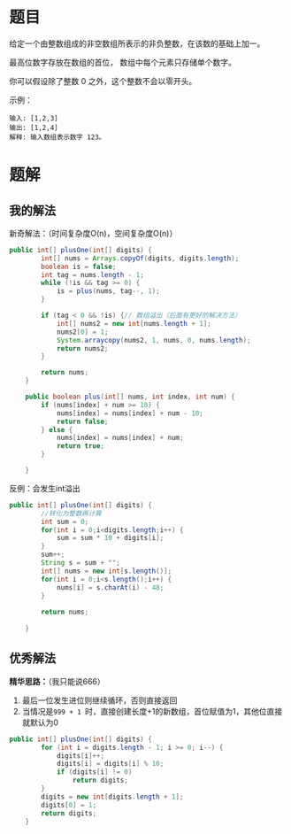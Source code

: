 # 题目

给定一个由整数组成的非空数组所表示的非负整数，在该数的基础上加一。

最高位数字存放在数组的首位， 数组中每个元素只存储单个数字。

你可以假设除了整数 0 之外，这个整数不会以零开头。



示例：

```
输入: [1,2,3]
输出: [1,2,4]
解释: 输入数组表示数字 123。
```





# 题解

## 我的解法

新奇解法：（时间复杂度O(n)，空间复杂度O(n)）

```java
public int[] plusOne(int[] digits) {
		int[] nums = Arrays.copyOf(digits, digits.length);
		boolean is = false;
		int tag = nums.length - 1;
		while (!is && tag >= 0) {
			is = plus(nums, tag--, 1);
		}

		if (tag < 0 && !is) {// 数组溢出（后面有更好的解决方法）
			int[] nums2 = new int[nums.length + 1];
            nums2[0] = 1;
			System.arraycopy(nums2, 1, nums, 0, nums.length);
            return nums2;
		}

		return nums;
	}

	public boolean plus(int[] nums, int index, int num) {
		if (nums[index] + num >= 10) {
			nums[index] = nums[index] + num - 10;
			return false;
		} else {
			nums[index] = nums[index] + num;
			return true;
		}

	}
```



反例：会发生int溢出

```java
public int[] plusOne(int[] digits) {
		//转化为整数再计算
		int sum = 0;
		for(int i = 0;i<digits.length;i++) {
			sum = sum * 10 + digits[i];
		}
		sum++;
		String s = sum + "";
		int[] nums = new int[s.length()];
		for(int i = 0;i<s.length();i++) {
			nums[i] = s.charAt(i) - 48;
		}
		
		return nums;
			
	}
```



## 优秀解法

**精华思路：**（我只能说666）

1. 最后一位发生进位则继续循环，否则直接返回
2. 当情况是`999 + 1 `时，直接创建长度+1的新数组，首位赋值为1，其他位直接就默认为0

 

```java
public int[] plusOne(int[] digits) {
        for (int i = digits.length - 1; i >= 0; i--) {
            digits[i]++;
            digits[i] = digits[i] % 10;
            if (digits[i] != 0) 
                return digits;
        }
        digits = new int[digits.length + 1];
        digits[0] = 1;
        return digits;
    }
```













